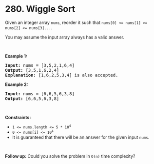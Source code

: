 # 280. Wiggle Sort

<p>Given an integer array <code>nums</code>, reorder it such that <code>nums[0] &lt;= nums[1] &gt;= nums[2] &lt;= nums[3]...</code>.</p>

<p>You may assume the input array always has a valid answer.</p>

<p>&nbsp;</p>
<p><strong class="example">Example 1:</strong></p>

<pre>
<strong>Input:</strong> nums = [3,5,2,1,6,4]
<strong>Output:</strong> [3,5,1,6,2,4]
<strong>Explanation:</strong> [1,6,2,5,3,4] is also accepted.
</pre>

<p><strong class="example">Example 2:</strong></p>

<pre>
<strong>Input:</strong> nums = [6,6,5,6,3,8]
<strong>Output:</strong> [6,6,5,6,3,8]
</pre>

<p>&nbsp;</p>
<p><strong>Constraints:</strong></p>

<ul>
	<li><code>1 &lt;= nums.length &lt;= 5 * 10<sup>4</sup></code></li>
	<li><code>0 &lt;= nums[i] &lt;= 10<sup>4</sup></code></li>
	<li>It is guaranteed that there will be an answer for the given input <code>nums</code>.</li>
</ul>

<p>&nbsp;</p>
<p><strong>Follow up:</strong> Could you solve the problem in <code>O(n)</code> time complexity?</p>
